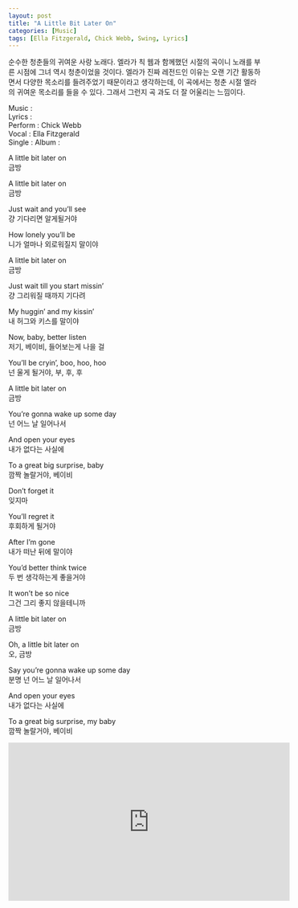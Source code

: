 ```yaml
---
layout: post
title: "A Little Bit Later On"
categories: [Music]
tags: [Ella Fitzgerald, Chick Webb, Swing, Lyrics]
---
```


순수한 청춘들의 귀여운 사랑 노래다. 엘라가 칙 웹과 함께했던 시절의 곡이니 노래를 부른 시점에 그녀 역시 청춘이었을 것이다. 엘라가 진짜 레전드인 이유는 오랜 기간 활동하면서 다양한 목소리를 들려주었기 때문이라고 생각하는데, 이 곡에서는 청춘 시절 엘라의 귀여운 목소리를 들을 수 있다. 그래서 그런지 곡 과도 더 잘 어울리는 느낌이다.

Music :  
Lyrics :  
Perform : Chick Webb  
Vocal : Ella Fitzgerald  
Single : 
Album :  

A little bit later on  
금방  

A little bit later on  
금방  

Just wait and you’ll see  
걍 기다리면 알게될거야  

How lonely you’ll be  
니가 얼마나 외로워질지 말이야  

A little bit later on  
금방  

Just wait till you start missin’  
걍 그리워질 때까지 기다려  

My huggin’ and my kissin’  
내 허그와 키스를 말이야  

Now, baby, better listen  
저기, 베이비, 들어보는게 나을 걸  

You’ll be cryin’, boo, hoo, hoo  
넌 울게 될거야, 부, 후, 후  

A little bit later on  
금방  

You’re gonna wake up some day  
넌 어느 날 일어나서  

And open your eyes  
내가 없다는 사실에  

To a great big surprise, baby  
깜짝 놀랄거야, 베이비  

Don’t forget it  
잊지마  

You’ll regret it  
후회하게 될거야  

After I’m gone  
내가 떠난 뒤에 말이야  

You’d better think twice  
두 번 생각하는게 좋을거야  

It won’t be so nice  
그건 그리 좋지 않을테니까  

A little bit later on  
금방  

Oh, a little bit later on  
오, 금방  

Say you’re gonna wake up some day  
분명 넌 어느 날 일어나서  

And open your eyes  
내가 없다는 사실에  

To a great big surprise, my baby  
깜짝 놀랄거야, 베이비  

<iframe width="560" height="315" src="https://www.youtube.com/embed/VEhA6lTeH_M" title="YouTube video player" frameborder="0" allow="accelerometer; autoplay; clipboard-write; encrypted-media; gyroscope; picture-in-picture" allowfullscreen></iframe>